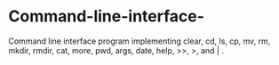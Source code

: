 # Command-line-interface-
Command line interface program implementing  clear, cd, ls, cp, mv, rm, mkdir, rmdir, cat, more, pwd, args, date, help, >>, >,  and | . 
